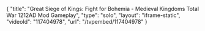 {
    "title": "Great Siege of Kings: Fight for Bohemia - Medieval Kingdoms Total War 1212AD Mod Gameplay",
    "type": "solo",
    "layout": "iframe-static",
    "videoId": "117404978",
    "url": "\/tvpembed\/117404978"
}